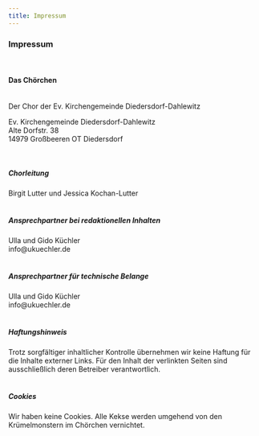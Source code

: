 ```yaml
---
title: Impressum
---
```


### Impressum

<br/>
<h4>Das Chörchen </h3><br/>
Der Chor der Ev. Kirchengemeinde Diedersdorf-Dahlewitz

<p>Ev. Kirchengemeinde Diedersdorf-Dahlewitz<br/>Alte Dorfstr. 38<br/>14979 Großbeeren OT Diedersdorf</p>
<br/>
<h5>Chorleitung</h5>
  Birgit Lutter und Jessica Kochan-Lutter<br/><br/>

<h5>Ansprechpartner bei redaktionellen Inhalten</h5>
Ulla und Gido Küchler<br/>info@ukuechler.de<br/><br/>

<h5>Ansprechpartner für technische Belange</h5>
Ulla und Gido Küchler<br/>info@ukuechler.de<br/><br/>

<h5>Haftungshinweis</h5>
<p>
Trotz sorgfältiger inhaltlicher Kontrolle übernehmen wir keine Haftung für die Inhalte externer Links. Für den Inhalt der verlinkten Seiten sind ausschließlich deren Betreiber verantwortlich.<br/><br/></p>

<h5>Cookies</h5>
<p>Wir haben keine Cookies. Alle Kekse werden umgehend von den Krümelmonstern im Chörchen vernichtet.
</p>